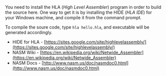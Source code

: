 You need to install the HLA (_High Level Assembler_) program in order to build the source here. One way to get it is by installing the HIDE (_HLA IDE_) for your Windows machine, and compile it from the command prompt.

To compile the soure code, type ```hla hello.hla```, and executable will be generated accordingly.

- HIDE for HLA - [https://sites.google.com/site/highlevelassembly/](https://sites.google.com/site/highlevelassembly/)
- NASM Wiki - [https://en.wikipedia.org/wiki/Netwide_Assembler](https://en.wikipedia.org/wiki/Netwide_Assembler)
- NASM Docs - [http://www.nasm.us/doc/nasmdoc0.html](http://www.nasm.us/doc/nasmdoc0.html)
